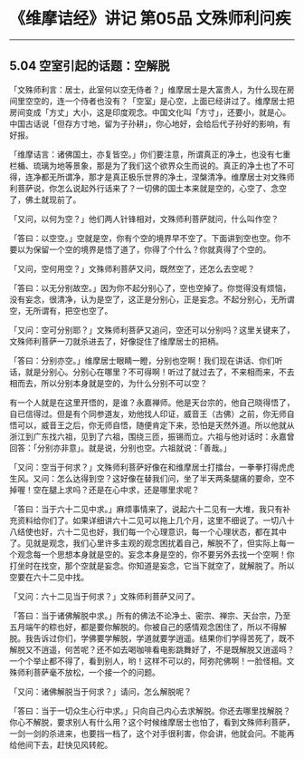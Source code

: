 # 《维摩诘经》讲记 第05品 文殊师利问疾

------

## 5.04 空室引起的话题：空解脱

「文殊师利言：居士，此室何以空无侍者？」维摩居士是大富贵人，为什么现在房间里空空的，连一个侍者也没有？「空室」是心空，上面已经讲过了。维摩居士把房间变成「方丈」大小，这是印度观念。中国文化叫「方寸」，还要小，就是心。中国古话说「但存方寸地，留为子孙耕」，你心地好，会给后代子孙好的影响，有好报。

「维摩诘言：诸佛国土，亦复皆空。」你们要注意，所谓真正的净土，也没有七重栏楯、琉璃为地等景象，那是为了我们这个欲界众生而说的。真正的净土也了不可得，连净都无所谓净，那才是真正极乐世界的净土，涅槃清净。维摩居士对文殊师利菩萨说，你怎么说起外行话来了？一切佛的国土本来就是空的，心空了、念空了，佛土就现前了。

「又问，以何为空？」他们两人针锋相对，文殊师利菩萨就问，什么叫作空？

「答曰：以空空。」空就是空，你有个空的境界早不空了。下面讲到空也空。你不要以为保留一个空的境界是悟了道了，你得了个什么？你就真得了个空的。

「又问，空何用空？」文殊师利菩萨又问，既然空了，还怎么去空呢？

「答曰：以无分别故空。」因为你不起分别心了，空也空掉了。你觉得没有烦恼，没有妄念，很清净，认为是空了，这正是分别心，正是妄念。不起分别心，无所谓空，无所谓有，把空也空了。

「又问：空可分别耶？」文殊师利菩萨又追问，空还可以分别吗？这里关键来了，文殊师利菩萨一刀就杀进去了，好像捉住了维摩居士的把柄。

「答曰：分别亦空。」维摩居士眼睛一瞪，分别也空啊！我们现在讲话、你们听话，就是分别心。分别心在哪里？不可得啊！听过了就过去了，不来相而来，不去相而去，所以分别本身就是空的，为什么分别不可以空？

有一个人就是在这里开悟的，是谁？永嘉禅师。他是天台宗的，他自己晓得悟了，自已信得过。但是有个同参道友，劝他找人印证，威音王（古佛）之前，你无师自悟可以，威音王之后，你无师自悟，随便肯定下来，恐怕是天然外道。所以他就从浙江到广东找六祖，见到了六祖，围绕三匝，振锡而立。六祖与他对话时：永嘉曾回答：「分别亦非意」。就是说，分别也空。六祖就说：「善哉。」

「又问：空当于何求？」文殊师利菩萨好像在和维摩居士打擂台，一拳拳打得虎虎生风。又问：怎么达得到空？这好像在替我们问，坐了半天两条腿痛的要命，空不掉喔！空在腿上求吗？还是在心中求，还是哪里求呢？

「答曰：当于六十二见中求。」麻烦事情来了，说起六十二见有一大堆，我只有补充资料给你们了。如果详细讲六十二见可以拖上几个月，这里不细说了。一切八十八结使也好，六十二见也好，我们每一个心理意识，每一个心理状态，都在其中了。见就是观念，我们心里许多主观的观念困扰着自己，解脱不了，但实际上每一个观念每一个思想本身就是空的。妄念本身是空的，你不要另外去找一个空啊！你打坐时在找空，那个空就是妄念。你知道是妄念，它当下就空了，就解脱了。所以空要在六十二见中找。

「又问：六十二见当于何求？」文殊师利菩萨又问了。

「答曰：当于诸佛解脱中求。」所有的佛法不论净土、密宗、禅宗、天台宗，乃至五月端午的粽也好，都是要你解脱的。你被自己的感情观念困住了，所以不得解脱。我告诉过你们，学佛要学解脱，学道就要学逍遥。结果你们学得苦死了，既不解脱又不逍遥，何苦呢？还不如去喝咖啡看电影跳舞好了，不是既解脱又逍遥吗？一个个举止都不得了，看到别人，哟！这样不可以的，阿弥陀佛啊！一脸怪相。文殊师利菩萨毫不放松，一个接一个的问题。

「又问：诸佛解脱当于何求？」请问，怎么解脱呢？

「答曰：当于一切众生心行中求。」只向自己内心去求解脱。你还去哪里找解脱？你心不解脱，要求别人有什么用？这个时候维摩居士也怕了，看到文殊师利菩萨，一剑一剑的杀进来，也要挡一档了，这个对手很利害，你会讲，他就会问。不能再给他间下去，赶快见风转舵。

